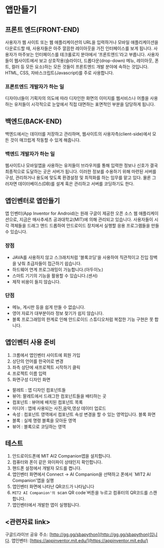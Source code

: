 # 앱만들기 

## 프론트 엔드(FRONT-END)  

사용자가 웹 사이트 또는 웹 애플리케이션의 URL을 입력하거나 모바일 애플리케이션을 다운로드할 때, 사용자들은 아주 깔끔한 레이아웃을 가진 인터페이스를 보게 됩니다. 
사용자가 마주보는 인터페이스를 테크롤로지 분야에서 ‘프론트엔드’라고 부릅니다.
사용자들이 웹사이트에서 보고 상호작용(슬라이더, 드롭다운(drop-down) 메뉴, 레이아웃, 폰트, 컬러 등 모든 요소)하는 모든 것들이 프론트엔드 개발 분야에 속하는 것입니다.
HTML, CSS, 자바스크립트(Javascript)를 주로 사용합니다.

### 프론트엔드 개발자가 하는 일  
디자이너들이 기획자의 의도에 따라 디자인한 화면의 이미지를 웹서비스나 어플을 사용하는 유저들이 시각적으로 눈앞에서 직접 대면하는 표면적인 부분을 담당하게 됩니다.

## 백엔드(BACK-END)
백엔드에서는 데이터를 저장하고 관리하며, 웹사이트의 사용자측(client-side)에서 모든 것이 매끄럽게 작동할 수 있게 해줍니다.  

### 백엔드 개발자가 하는 일  
웹사이트나 모바일앱을 사용하는 유저들이 브라우저를 통해 입력한 정보나 신호가 결국 최종적으로 도달하는 곳은 서버가 됩니다.
이러한 정보를 수용하기 위해 마련된 서버를 구성, 관리하거나 용도에 맞도록 환경설정 및 최적화를 하는 임무를 맡고 있다. 물론 그러자면 데이터베이스(DB)를 설계 혹은 관리하고 서버를 코딩하기도 한다.

## 앱인벤터로 앱만들기  
앱 인벤터(App Inventor for Android)는 원래 구글이 제공한 오픈 소스 웹 애플리케이션으로, 지금은 매사추세츠 공과대학교(MIT)에 의해 관리되고 있습니다. 
사용자들이 시각 객체들을 드래그 앤드 드롭하여 안드로이드 장치에서 실행할 응용 프로그램들을 만들 수 있습니다.  

### 장점  
* JAVA를 사용하지 않고 스크래치처럼 '블록코딩'을 사용하여 직관적이고 진입 장벽을 낮춰 초급자들이 접근하기 쉽습니다.
* 하드웨어 연계 프로그래밍이 가능합니다.(아두이노)  
* 스마트 기기의 기능을 활용할 수 있습니다.(센서)
* 제작 비용이 들지 않습니다.

### 단점  
* 메뉴, 게시판 등을 쉽게 만들 수 없습니다.  
* 영어 자료가 대부분이라 정보 찾기가 쉽지 않습니다.  
* 블록 프로그래밍의 한계로 인해 안드로이드 스튜디오처럼 복잡한 기능 구현은 못 합니다.  

## 앱인벤터 사용 준비
1. 크롬에서 앱인벤터 사이트에 회원 가입
2. 상단의 언어를 한국어로 변경
3. 좌측 상단에 새프로젝트 시작하기 클릭
4. 프로젝트 이름 입력
5. 화면구성
디자인 화면  
* 팔레트 : 앱 디자인 컴포넌트들
* 뷰어: 팔레트에서 드래그한 컴포넌트들을 배티하는 곳
* 컴포넌트 : 뷰어에 배치된 컴포넌트 목록 
* 미디어 : 앱에 사용되는 사진,음악,영상 데이터 업로드
* 속성 : 컴포넌트 영역에서 컴포넌트 속성 변경을 할 수 있는 영역입니다.
블록 화면 
* 블록 : 실제 명령 블록을 모아둔 영역 
* 뷰어 : 블록으로 코딩하는 영역  

## 테스트  
1. 안드로이드폰에 MIT AI2 Companion앱을 설치합니다.
2. 컴퓨터와 폰이 같은 와이파이 상태인지 확인합니다.
3. 핸드폰 설정에서 개발자 모드를 켭니다.
4. 앱인벤터 화면에서 Connect -> AI Companion을 선택하고 폰에서 `MIT2 AI Companion'앱을 실행 
5. 앱인벤터 화면에 나타난 QR코드가 나타납니다
6. `MIT2 AI Companion'의 `scan QR code`버튼을 누르고 컴퓨터의 QR코드를 스캔합니다.
7. 앱인벤터에서 개발한 앱이 실행됩니다.



## <관련자료 link>
구글드라이브 공유 주소: [http://gg.gg/sbapython](http://gg.gg/sbapython)입니다. 
앱인벤터: [https://appinventor.mit.edu/](https://appinventor.mit.edu/)

